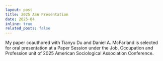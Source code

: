 ```yaml
---
layout: post
title: 2025 ASA Presentation
date: 2025-04
inline: true
related_posts: false
---
```


My paper coauthored with Tianyu Du and Daniel A. McFarland is selected for oral presentation at a Paper Session under the Job, Occupation and Profession unit of 2025 American Sociological Association Conference.
